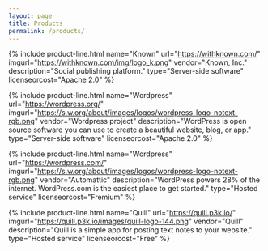 ```yaml
---
layout: page
title: Products
permalink: /products/
---
```


<table class="products" markdown="0">

{% include product-line.html
   name="Known"
   url="https://withknown.com/"
   imgurl="https://withknown.com/img/logo_k.png"
   vendor="Known, Inc."
   description="Social publishing platform."
   type="Server-side software"
   licenseorcost="Apache 2.0"
%}

{% include product-line.html
   name="Wordpress"
   url="https://wordpress.org/"
   imgurl="https://s.w.org/about/images/logos/wordpress-logo-notext-rgb.png"
   vendor="Wordpress project"
   description="WordPress is open source software you can use to create a beautiful website, blog, or app."
   type="Server-side software"
   licenseorcost="Apache 2.0"
%}

{% include product-line.html
   name="Wordpress"
   url="https://wordpress.com/"
   imgurl="https://s.w.org/about/images/logos/wordpress-logo-notext-rgb.png"
   vendor="Automattic"
   description="WordPress powers 28% of the internet. WordPress.com is the easiest place to get started."
   type="Hosted service"
   licenseorcost="Fremium"
%}
   
{% include product-line.html
   name="Quill"
   url="https://quill.p3k.io/"
   imgurl="https://quill.p3k.io/images/quill-logo-144.png"
   vendor="Quill"
   description="Quill is a simple app for posting text notes to your website."
   type="Hosted service"
   licenseorcost="Free"
%}

</table>
